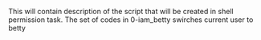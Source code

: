 This will contain description of the script that will be created in shell permission task.
The set of codes in 0-iam_betty swirches current user to betty
